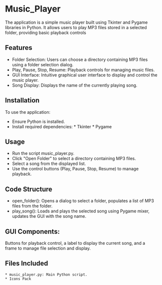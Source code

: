# Music_Player
The application is a simple music player built using Tkinter and Pygame libraries in Python. It allows users to play MP3 files stored in a selected folder, providing basic playback controls

## Features
* Folder Selection: Users can choose a directory containing MP3 files using a folder selection dialog.
* Play, Pause, Stop, Resume: Playback controls for managing music files.
* GUI Interface: Intuitive graphical user interface to display and control the music player.
* Song Display: Displays the name of the currently playing song.
  
## Installation
  To use the application:
  * Ensure Python is installed.
  * Install required dependencies:
        * Tkinter
        * Pygame
## Usage
* Run the script music_player.py.
* Click "Open Folder" to select a directory containing MP3 files.
* Select a song from the displayed list.
* Use the control buttons (Play, Pause, Stop, Resume) to manage playback.

## Code Structure
* open_folder(): Opens a dialog to select a folder, populates a list of MP3 files from the folder.
* play_song(): Loads and plays the selected song using Pygame mixer, updates the GUI with the song name.

## GUI Components:
Buttons for playback control, a label to display the current song, and a frame to manage file selection and display.

## Files Included
    * music_player.py: Main Python script.
    * Icons Pack
